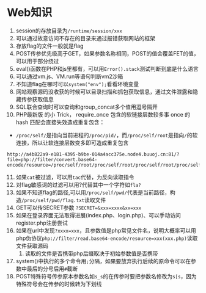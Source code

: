 # Web知识

1. session的存放目录为`/runtime/session/xxx`
1. 可以通过故意访问不存在的目录来通过报错获取网站的框架
1. 存放flag的文件一般就是flag
1. POST传参优先级高于GET，如果参数名称相同，POST的值会覆盖FET的值，可以用于部分绕过
1. eval()函数在PHP和js里都有，可以用`Error().stack`测试判断到底是什么语言
1. 可以通过vm.js、VM.run等语句判断vm2沙箱
1. 不知道flag在哪时可以`system("env");`看看环境变量
1. 网站观察源码没收获的时候可以目录扫描和抓包获取信息，通过文件泄露和隐藏传参获取信息
1. SQL联合查询时可以查询和group_concat多个值用逗号隔开
1. PHP最新版 的小 Trick， require_once 包含的软链接层数较多事 once 的 hash 匹配会直接失效造成重复包含：

* `/proc/self/`是指向当前进程的`/proc/pid/`，而`/proc/self/root`是指向`/`的软连接，所以让软连接层数变多即可造成重复包含

```
http://a4b822a9-e181-4395-b9be-014a4acc375e.node4.buuoj.cn:81/?file=php://filter/convert.base64-encode/resource=/proc/self/root/proc/self/root/proc/self/root/proc/self/root/proc/self/root/proc/self/root/proc/self/root/proc/self/root/proc/self/root/proc/self/root/proc/self/root/proc/self/root/proc/self/root/proc/self/root/proc/self/root/proc/self/root/proc/self/root/proc/self/root/proc/self/root/proc/self/root/proc/self/root/proc/self/root/proc/self/root/proc/self/root/proc/self/root/var/www/html/flag.php
```

11. 如果`cat`被过滤，可以用`tac`代替，为反向读取指令
12. 对flag敏感词的过滤可以用?代替其中一个字符如`fla?`
13. 如果不知道flag的路径,可以用`/proc/self/pwd/`代表是当前路径，构造`/proc/self/pwd/flag.txt`读取文件
14. GET可以传SECRET参数  `?SECRET=&xxx=xxxx&xx=xxx`
15. 如果在登录界面无法取得进展(index.php、login.php)、可以手动访问register.php注册尝试
16. 如果在url中发现`?xxxx=xxx`，且参数值是php常见文件名，说明大概率可以用php伪协议`php://filter/read.base64-encode/resource=xxx(xxx.php)`读取文件获取源码
    1. 读取的文件是否携带php后缀取决于初始参数值是否携带
17. system()中执行的多个命令用`;`分隔，如果要放弃执行后续的原命令可以在参数中最后的分号后用`#`截断
17. POST特殊符号传参原本参数名如`s_s`的在传参时要把参数名修改为`s[s`，因为特殊符号会在传参的时候转为下划线
